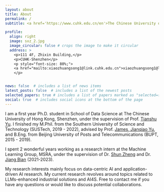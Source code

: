 ```yaml
---
layout: about
title: About
permalink: /
subtitle: <a href='https://www.cuhk.edu.cn/en'>The Chinese University of Hong Kong, Shenzhen</a>, <a href='https://sds.cuhk.edu.cn/'>School of Data Science</a>.

profile:
  align: right
  image: sxz_2.jpg
  image_circular: false # crops the image to make it circular
  address: >
    <p>111 4F, Zhixin Building,</p>
    <p>CUHK-Shenzhen</p>
    <p style="font-size: 80%;">
    <a href="mailto:xiaozhuangsong1@link.cuhk.edu.cn">xiaozhuangsong1@link.cuhk.edu.cn</a>
    </p>


news: false  # includes a list of news items
latest_posts: false  # includes a list of the newest posts
selected_papers: true # includes a list of papers marked as "selected={true}"
social: true  # includes social icons at the bottom of the page
---
```


I am a first year Ph.D. student in School of Data Science at The Chinese University of Hong Kong, Shenzhen, under the supervision of Prof. <a href='https://mypage.cuhk.edu.cn/academics/yutianshu/'>Tianshu Yu</a>. I finished my M.Phil. from the Southern University of Science and Technology (SUSTech, 2019 - 2022), advised by Prof. <a href='https://jamesyu.me/'>James, Jianqiao Yu</a>, and B.Eng. from Beijing University of Posts and Telecommunications (BUPT, 2015 - 2019). 

I spent 2 wonderful years working as a research intern at the Machine Learning Group, MSRA, under the supervision of Dr. <a href='https://www.microsoft.com/en-us/research/people/shunzhen/'>Shun Zheng</a> and Dr. <a href='https://sites.google.com/view/jiangbian'>Jiang Bian</a> (2021-2023). 

My research interests mainly focus on data-centric AI and application-driven AI research. My current research revolves around topics related to LLMs-enhanced industrial solutions and AI4S. Free to contact me if you have any questions or would like to discuss potential collaborations.